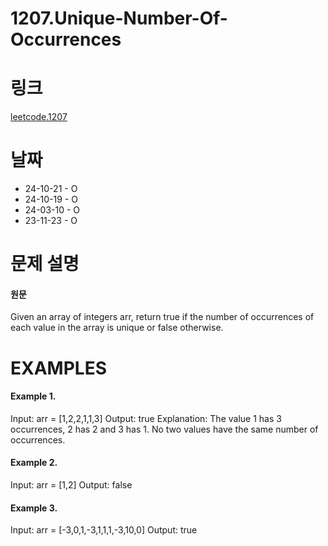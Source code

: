 # 1207.Unique-Number-Of-Occurrences

# 링크

[leetcode.1207](https://leetcode.com/problems/unique-number-of-occurrences/?envType=study-plan-v2&envId=leetcode-75)

# 날짜

- 24-10-21 - O
- 24-10-19 - O
- 24-03-10 - O
- 23-11-23 - O

# 문제 설명

#### 원문

Given an array of integers arr, return true if the number of occurrences of each value in the array is unique or false otherwise.

# EXAMPLES

#### Example 1.

Input: arr = [1,2,2,1,1,3]
Output: true
Explanation: The value 1 has 3 occurrences, 2 has 2 and 3 has 1. No two values have the same number of occurrences.

#### Example 2.

Input: arr = [1,2]
Output: false

#### Example 3.

Input: arr = [-3,0,1,-3,1,1,1,-3,10,0]
Output: true

